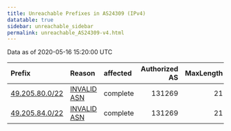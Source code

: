 ```yaml
---
title: Unreachable Prefixes in AS24309 (IPv4)
datatable: true
sidebar: unreachable_sidebar
permalink: unreachable_AS24309-v4.html
---
```


Data as of 2020-05-16 15:20:00 UTC


<div class="datatable-begin"></div>

| Prefix                                                 | Reason                                                                                                | affected   |   Authorized AS |   MaxLength | Anchor                                       |   unreachable /24s |
|:-------------------------------------------------------|:------------------------------------------------------------------------------------------------------|:-----------|----------------:|------------:|:---------------------------------------------|-------------------:|
| [49.205.80.0/22](https://stat.ripe.net/49.205.80.0/22) | [INVALID ASN](https://rpki-validator.ripe.net/announcement-preview?asn=AS24309&prefix=49.205.80.0/22) | complete   |          131269 |          21 | [APNIC](unreachable_APNIC_RPKI_Root-v4.html) |                  4 |
| [49.205.84.0/22](https://stat.ripe.net/49.205.84.0/22) | [INVALID ASN](https://rpki-validator.ripe.net/announcement-preview?asn=AS24309&prefix=49.205.84.0/22) | complete   |          131269 |          21 | [APNIC](unreachable_APNIC_RPKI_Root-v4.html) |                  4 |

<div class="datatable-end"></div>